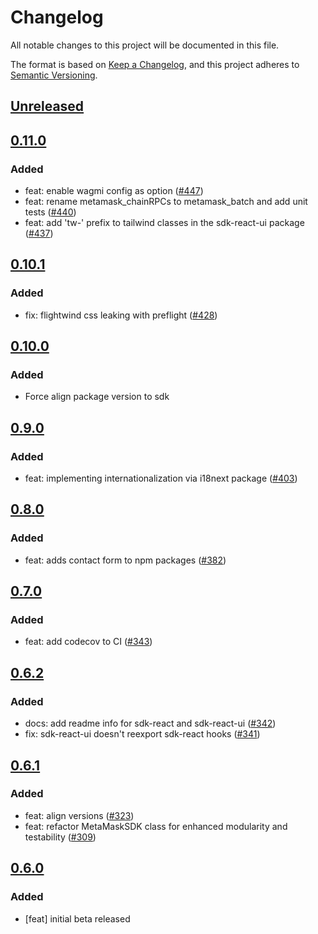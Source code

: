 # Changelog
All notable changes to this project will be documented in this file.

The format is based on [Keep a Changelog](https://keepachangelog.com/en/1.0.0/),
and this project adheres to [Semantic Versioning](https://semver.org/spec/v2.0.0.html).

## [Unreleased]

## [0.11.0]
### Added
- feat: enable wagmi config as option ([#447](https://github.com/MetaMask/metamask-sdk.git/pull/447))
- feat: rename metamask_chainRPCs to metamask_batch and add unit tests ([#440](https://github.com/MetaMask/metamask-sdk.git/pull/440))
- feat: add 'tw-' prefix to tailwind classes in the sdk-react-ui package ([#437](https://github.com/MetaMask/metamask-sdk.git/pull/437))

## [0.10.1]
### Added
- fix: flightwind css leaking with preflight ([#428](https://github.com/MetaMask/metamask-sdk/pull/428))

## [0.10.0]
### Added
- Force align package version to sdk

## [0.9.0]
### Added
- feat: implementing internationalization via i18next package ([#403](https://github.com/MetaMask/metamask-sdk/pull/403))

## [0.8.0]
### Added
- feat: adds contact form to npm packages ([#382](https://github.com/MetaMask/metamask-sdk/pull/382))

## [0.7.0]
### Added
- feat: add codecov to CI ([#343](https://github.com/MetaMask/metamask-sdk/pull/343))

## [0.6.2]
### Added
- docs: add readme info for sdk-react and sdk-react-ui ([#342](https://github.com/MetaMask/metamask-sdk/pull/342))
- fix: sdk-react-ui doesn't reexport sdk-react hooks ([#341](https://github.com/MetaMask/metamask-sdk/pull/341))

## [0.6.1]
### Added
- feat: align versions ([#323](https://github.com/MetaMask/metamask-sdk/pull/323))
- feat: refactor MetaMaskSDK class for enhanced modularity and testability  ([#309](https://github.com/MetaMask/metamask-sdk/pull/309))

## [0.6.0]
### Added
- [feat] initial beta released

[Unreleased]: https://github.com/MetaMask/metamask-sdk/compare/v0.11.0...HEAD
[0.11.0]: https://github.com/MetaMask/metamask-sdk/compare/v0.10.1...v0.11.0
[0.10.1]: https://github.com/MetaMask/metamask-sdk/compare/v0.10.0...v0.10.1
[0.10.0]: https://github.com/MetaMask/metamask-sdk/compare/v0.9.0...v0.10.0
[0.9.0]: https://github.com/MetaMask/metamask-sdk/compare/v0.8.0...v0.9.0
[0.8.0]: https://github.com/MetaMask/metamask-sdk/compare/v0.7.0...v0.8.0
[0.7.0]: https://github.com/MetaMask/metamask-sdk/compare/v0.6.2...v0.7.0
[0.6.2]: https://github.com/MetaMask/metamask-sdk/compare/v0.6.1...v0.6.2
[0.6.1]: https://github.com/MetaMask/metamask-sdk/compare/v0.6.0...v0.6.1
[0.6.0]: https://github.com/MetaMask/metamask-sdk/releases/tag/v0.6.0
